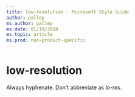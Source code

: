 ```yaml
---
title: low-resolution - Microsoft Style Guide
author: pallep
ms.author: pallep
ms.date: 01/19/2018
ms.topic: article
ms.prod: non-product-specific
---
```


# low-resolution

Always hyphenate. Don’t abbreviate as *lo-res*.
